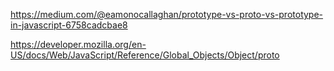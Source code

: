 https://medium.com/@eamonocallaghan/prototype-vs-proto-vs-prototype-in-javascript-6758cadcbae8

https://developer.mozilla.org/en-US/docs/Web/JavaScript/Reference/Global_Objects/Object/proto
